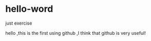 # hello-word
just exercise

hello ,this is the first using  github  ,I think that github is very useful!
